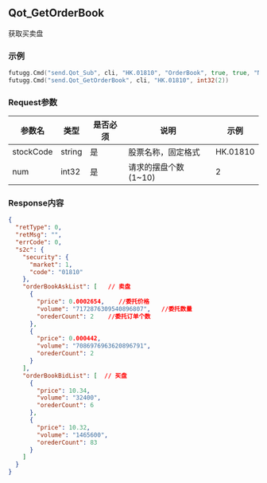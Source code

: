 ## Qot_GetOrderBook

获取买卖盘

### 示例

```go
futugg.Cmd("send.Qot_Sub", cli, "HK.01810", "OrderBook", true, true, "None", false)
futugg.Cmd("send.Qot_GetOrderBook", cli, "HK.01810", int32(2))
```

### Request参数

参数名  | 类型  | 是否必须 | 说明      | 示例
------- | ---- | -------- | -------  | ---------
stockCode | string | 是 | 股票名称，固定格式 | HK.01810
num | int32 | 是 |请求的摆盘个数(1~10) | 2


### Response内容

```json 
{
  "retType": 0,
  "retMsg": "",
  "errCode": 0,
  "s2c": {
    "security": {
      "market": 1,
      "code": "01810"
    },
    "orderBookAskList": [   // 卖盘
      {
        "price": 0.0002654,    //委托价格
        "volume": "7172876309540896807",   //委托数量
        "orederCount": 2    //委托订单个数
      },
      {
        "price": 0.000442,
        "volume": "7086976963620896791",
        "orederCount": 2
      }
    ],
    "orderBookBidList": [  // 买盘
      {
        "price": 10.34,
        "volume": "32400",
        "orederCount": 6
      },
      {
        "price": 10.32,
        "volume": "1465600",
        "orederCount": 83
      }
    ]
  }
}
```


